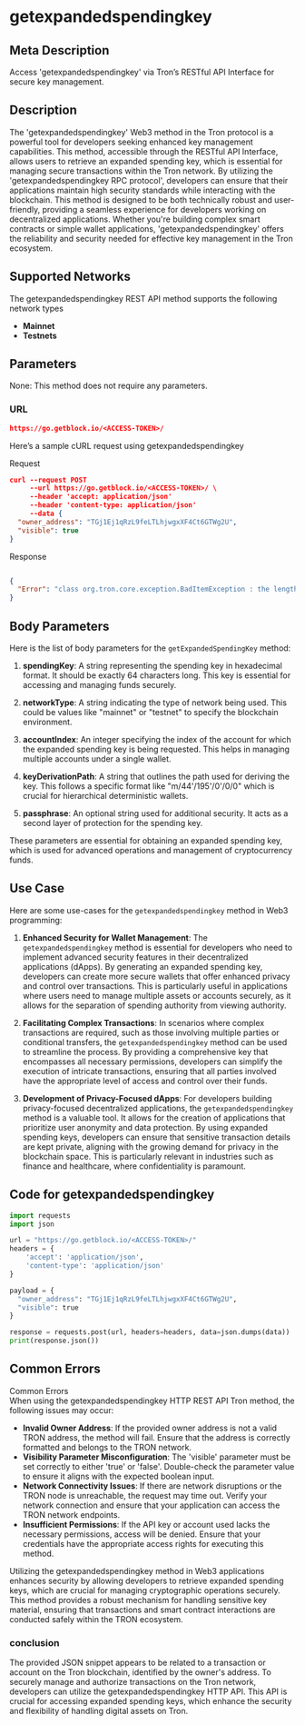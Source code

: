 # getexpandedspendingkey


## Meta Description
Access 'getexpandedspendingkey' via Tron’s RESTful API Interface for secure key management.

## Description
The 'getexpandedspendingkey' Web3 method in the Tron protocol is a powerful tool for developers seeking enhanced key management capabilities. This method, accessible through the RESTful API Interface, allows users to retrieve an expanded spending key, which is essential for managing secure transactions within the Tron network. By utilizing the 'getexpandedspendingkey RPC protocol', developers can ensure that their applications maintain high security standards while interacting with the blockchain. This method is designed to be both technically robust and user-friendly, providing a seamless experience for developers working on decentralized applications. Whether you're building complex smart contracts or simple wallet applications, 'getexpandedspendingkey' offers the reliability and security needed for effective key management in the Tron ecosystem.

## Supported Networks
The getexpandedspendingkey REST API method supports the following network types
- **Mainnet**
- **Testnets**

## Parameters

None: This method does not require any parameters.

### URL
```json
https://go.getblock.io/<ACCESS-TOKEN>/
```
Here’s a sample cURL request using getexpandedspendingkey

Request
```json
curl --request POST 
     --url https://go.getblock.io/<ACCESS-TOKEN>/ \
     --header 'accept: application/json' 
     --header 'content-type: application/json' 
     --data {
  "owner_address": "TGj1Ej1qRzL9feLTLhjwgxXF4Ct6GTWg2U",
  "visible": true
}
```

Response
```json

{
  "Error": "class org.tron.core.exception.BadItemException : the length of spendingKey's hexString should be 64"
}
```
## Body Parameters

Here is the list of body parameters for the `getExpandedSpendingKey` method:

1. **spendingKey**: A string representing the spending key in hexadecimal format. It should be exactly 64 characters long. This key is essential for accessing and managing funds securely.

2. **networkType**: A string indicating the type of network being used. This could be values like "mainnet" or "testnet" to specify the blockchain environment.

3. **accountIndex**: An integer specifying the index of the account for which the expanded spending key is being requested. This helps in managing multiple accounts under a single wallet.

4. **keyDerivationPath**: A string that outlines the path used for deriving the key. This follows a specific format like "m/44'/195'/0'/0/0" which is crucial for hierarchical deterministic wallets.

5. **passphrase**: An optional string used for additional security. It acts as a second layer of protection for the spending key.

These parameters are essential for obtaining an expanded spending key, which is used for advanced operations and management of cryptocurrency funds.

## Use Case

Here are some use-cases for the `getexpandedspendingkey` method in Web3 programming:

1. **Enhanced Security for Wallet Management**: The `getexpandedspendingkey` method is essential for developers who need to implement advanced security features in their decentralized applications (dApps). By generating an expanded spending key, developers can create more secure wallets that offer enhanced privacy and control over transactions. This is particularly useful in applications where users need to manage multiple assets or accounts securely, as it allows for the separation of spending authority from viewing authority.

2. **Facilitating Complex Transactions**: In scenarios where complex transactions are required, such as those involving multiple parties or conditional transfers, the `getexpandedspendingkey` method can be used to streamline the process. By providing a comprehensive key that encompasses all necessary permissions, developers can simplify the execution of intricate transactions, ensuring that all parties involved have the appropriate level of access and control over their funds.

3. **Development of Privacy-Focused dApps**: For developers building privacy-focused decentralized applications, the `getexpandedspendingkey` method is a valuable tool. It allows for the creation of applications that prioritize user anonymity and data protection. By using expanded spending keys, developers can ensure that sensitive transaction details are kept private, aligning with the growing demand for privacy in the blockchain space. This is particularly relevant in industries such as finance and healthcare, where confidentiality is paramount.

## Code for getexpandedspendingkey


```python
import requests
import json

url = "https://go.getblock.io/<ACCESS-TOKEN>/"
headers = {
    'accept': 'application/json',
    'content-type': 'application/json'
}

payload = {
  "owner_address": "TGj1Ej1qRzL9feLTLhjwgxXF4Ct6GTWg2U",
  "visible": true
}

response = requests.post(url, headers=headers, data=json.dumps(data))
print(response.json())
```
## Common Errors

Common Errors  
When using the getexpandedspendingkey HTTP REST API Tron method, the following issues may occur:  
- **Invalid Owner Address**: If the provided owner address is not a valid TRON address, the method will fail. Ensure that the address is correctly formatted and belongs to the TRON network.  
- **Visibility Parameter Misconfiguration**: The 'visible' parameter must be set correctly to either 'true' or 'false'. Double-check the parameter value to ensure it aligns with the expected boolean input.  
- **Network Connectivity Issues**: If there are network disruptions or the TRON node is unreachable, the request may time out. Verify your network connection and ensure that your application can access the TRON network endpoints.  
- **Insufficient Permissions**: If the API key or account used lacks the necessary permissions, access will be denied. Ensure that your credentials have the appropriate access rights for executing this method.  

Utilizing the getexpandedspendingkey method in Web3 applications enhances security by allowing developers to retrieve expanded spending keys, which are crucial for managing cryptographic operations securely. This method provides a robust mechanism for handling sensitive key material, ensuring that transactions and smart contract interactions are conducted safely within the TRON ecosystem.

### conclusion

The provided JSON snippet appears to be related to a transaction or account on the Tron blockchain, identified by the owner's address. To securely manage and authorize transactions on the Tron network, developers can utilize the getexpandedspendingkey HTTP API. This API is crucial for accessing expanded spending keys, which enhance the security and flexibility of handling digital assets on Tron.
